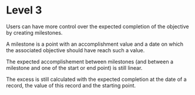 
# Level 3

Users can have more control over the expected completion of the objective by creating milestones.

A milestone is a point with an accomplishment value and a date on which the associated objective should have reach such a value.

The expected accomplishement between milestones (and between a milestone and one of the start or end point) is still linear.

The excess is still calculated with the expected completion at the date of a record, the value of this record and the starting point.
